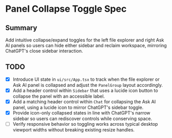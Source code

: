 # Panel Collapse Toggle Spec

## Summary
Add intuitive collapse/expand toggles for the left file explorer and right Ask AI panels so users can hide either sidebar and reclaim workspace, mirroring ChatGPT's close sidebar interaction.

## TODO
- [x] Introduce UI state in `ui/src/App.tsx` to track when the file explorer or Ask AI panel is collapsed and adjust the `PanelGroup` layout accordingly.
- [x] Add a header control within `Sidebar` that uses a lucide icon button to collapse the panel with an accessible label.
- [x] Add a matching header control within `Chat` for collapsing the Ask AI panel, using a lucide icon to mirror ChatGPT's sidebar toggle.
- [x] Provide icon-only collapsed states in line with ChatGPT's narrow sidebar so users can rediscover controls while conserving space.
- [ ] Verify responsive behavior so toggling works across typical desktop viewport widths without breaking existing resize handles.
